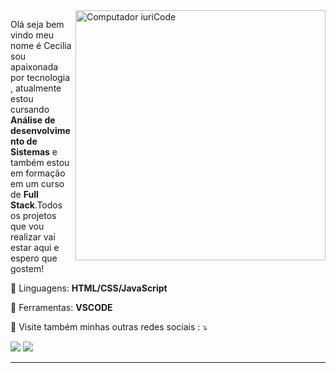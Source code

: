 <img src="https://raw.githubusercontent.com/MicaelliMedeiros/micaellimedeiros/master/image/computer-illustration.png" min-width="400px" max-width="400px" width="400px" align="right" alt="Computador iuriCode">

<p align="left"> 
 Olá seja bem vindo meu nome é Cecilia sou apaixonada por tecnologia , atualmente estou cursando <strong>Análise de desenvolvimento de Sistemas</strong> e  também estou em formação em um curso de <strong>Full Stack</strong>.Todos os projetos que vou realizar vai estar aqui e espero que gostem! 
 
</p>

<p align="left">
  🦄 Linguagens: <strong>HTML/CSS/JavaScript</strong>
</p>

<p align="left">
  💼 Ferramentas: <strong>VSCODE</strong>
</p>

<p align="left">
  💌 Visite também minhas outras redes sociais : ⤵️
</p>

<p align="left">
  <a href="#" alt="Gmail">
  <img src="https://img.shields.io/badge/-Gmail-FF0000?style=flat-square&labelColor=FF0000&logo=gmail&logoColor=white&link=https://mail.google.com/mail/u/1/#inbox" /></a>

  <a href="#" alt="Linkedin">
  <img src="https://img.shields.io/badge/-Linkedin-0e76a8?style=flat-square&logo=Linkedin&logoColor=white&link=https://www.linkedin.com/in/ceciliadsbatista/" /></a>

  


****
